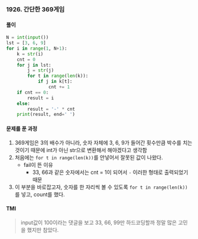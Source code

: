 ### 1926. 간단한 369게임

#### 풀이

```python
N = int(input())
lst = [3, 6, 9]
for i in range(1, N+1):
    k = str(i)
    cnt = 0
    for j in lst:
        j = str(j)
        for t in range(len(k)):
            if j in k[t]:
                cnt += 1
    if cnt == 0:
        result = i
    else:
        result = '-' * cnt
    print(result, end=' ')
```

#### 문제를 푼 과정

1. 369게임은 3의 배수가 아니라, 숫자 자체에 3, 6, 9가 들어간 횟수만큼 박수를 치는 것이기 때문에 int가 아닌 str으로 변환해서 해야겠다고 생각함
2. 처음에는 `for t in range(len(k))`를 안넣어서 잘못된 값이 나왔다.
   - fail이 뜬 이유
     - 33, 66과 같은 숫자에서는 cnt = 1이 되어서 `-` 이러한 형태로 출력되었기 때문
3. 이 부분을 바로잡고자, 숫자를 한 자리씩 볼 수 있도록 `for t in range(len(k))`를 넣고, count를 했다.

#### TMI

> input값이 100이라는 댓글을 보고 33, 66, 99만 하드코딩할까 정말 많은 고민을 했지만 참았다.

